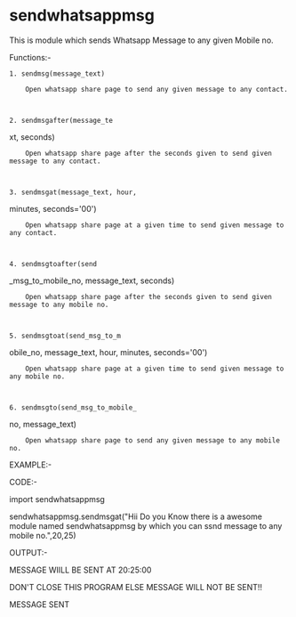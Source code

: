 # sendwhatsappmsg
This is module which sends Whatsapp Message to any given Mobile no. 



Functions:-

	1. sendmsg(message_text)

		Open whatsapp share page to send any given message to any contact.

                

    2. sendmsgafter(message_te

xt, seconds)

		Open whatsapp share page after the seconds given to send given message to any contact.

                

    3. sendmsgat(message_text, hour,

 minutes, seconds='00')

		Open whatsapp share page at a given time to send given message to any contact.

                

	4. sendmsgtoafter(send

_msg_to_mobile_no, message_text, seconds)

		Open whatsapp share page after the seconds given to send given message to any mobile no.

                

	5. sendmsgtoat(send_msg_to_m

obile_no, message_text, hour, minutes, seconds='00')

		Open whatsapp share page at a given time to send given message to any mobile no.

                

	6. sendmsgto(send_msg_to_mobile_

no, message_text)

		Open whatsapp share page to send any given message to any mobile no.

		

EXAMPLE:-

CODE:-

import sendwhatsappmsg

sendwhatsappmsg.sendmsgat("Hii Do you Know there is a awesome module named sendwhatsappmsg by which you can ssnd message to any mobile no.",20,25)

OUTPUT:-

MESSAGE WIILL BE SENT AT 20:25:00

DON'T CLOSE THIS PROGRAM ELSE MESSAGE WILL NOT BE SENT!!

MESSAGE SENT
